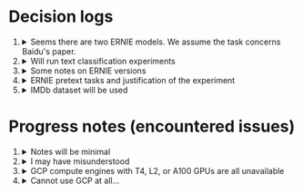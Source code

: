 # Decision logs

1. <details>
    <summary> Seems there are two ERNIE models. We assume the task concerns Baidu's paper. </summary>

    With published versions on HuggingFace, it seems ERNIE by Baidu is much more popular. Following is the source paper and short note on each.
    - [Baidu's paper](https://arxiv.org/pdf/1904.09223v1): About token-level knowledge integration through a masking strategy that concerns entities and phrases. By using prior knowledge graph of entity relation (e.g. wikipedia) and lexical analysis tools, entity-level and phrase-level texts are masked in chunks. 
    - [Huawei's paper](https://arxiv.org/pdf/1905.07129v1): About fusing entity relationship knowledge graphs through specialized architecture. Compared to above, this method 1) uses separate embedding for entities 2) adds architectural components to fuse entities and tokens 3) does not consider phrases.
   </details>
1. <details>
    <summary> Will run text classification experiments </summary>

    Firstly, it's the cheapest and only affordable ERNIE-related task. Secondly, papers of all versions of ERNIE are limited to fine-tuning and does not run linear probing evaluation. Although I am not very familiar with language domain, linear probing has unique importance when arbitrary downstream classification tasks are concerned ([1] and [2]). Specifically, it's compatible with the learning pressure of cross-entropy-based losses which minimizes unnecessary information loss in features due to fine-tuning task.

    For linear probing, we freeze the pre-trained model. For each input, we collect the intermediate outputs of pre-selected layers. Lastly, a linear layer is trained for each intermediate layer. A same procedure can be found in BERT paper ([3]).

    [1] Alain, G., & Bengio, Y. (2018). Understanding intermediate layers using linear classifier probes. arXiv [Stat.ML]. Retrieved from [http://arxiv.org/abs/1610.01644](http://arxiv.org/abs/1610.01644)
    
    [2] Tomihari, A., & Sato, I. (2024). Understanding Linear Probing then Fine-tuning Language Models from NTK Perspective. arXiv [Cs.LG]. Retrieved from [http://arxiv.org/abs/2405.16747](http://arxiv.org/abs/2405.16747)

    [3] Devlin, J., Chang, M.-W., Lee, K., & Toutanova, K. (2019). BERT: Pre-training of Deep Bidirectional Transformers for Language Understanding. arXiv [Cs.CL]. Retrieved from [http://arxiv.org/abs/1810.04805](http://arxiv.org/abs/1810.04805)
    
   </details>
1. <details>
    <summary> Some notes on ERNIE versions </summary>

    - There are 3 main versions of ERNIE, mostly in Chinese.
    - On huggingface, only ERNIE 2.0 (103M params) has English version. Since I want to use pretrained model, I'll use this.
    - In ERNIE 1.0, the researchers propose masking related entities (based on additional knowledge graph data) and phrases (based on lexical tools) jointly. By predicting the whole chunk of such related tokens, the model is encouraged to encode higher-level representation.
    - In ERNIE 2.0, introduces a very simple continual pre-training framework which ensures none of the pretext tasks are ignored by the model. But more importantly to this experiment, they also propose several pre-training tasks which will be listed below.
    - In ERNIE 3.0, it seems their main contribution is adapting previously introduced innovations to large-scale models (10B params). For now, this paper is skipped.
   </details>
1. <details>
    <summary> ERNIE pretext tasks and justification of the experiment </summary>

    From self-supervised learning perspective, choice of pretext task needs to be compatible with all meaningful downstream tasks. For instance, contrastive learning from image domain injects various invariant properties depending on the data augmentation. Both intuition and empirical findings show that shift, scale, or rotation invariances are compatible with most image-related downstream tasks.

    List of pretext tasks:
    - Masked Language Modeling
        - Randomly masks tokens in input text and trains model to predict the original tokens.
        - Introduces inductive bias for understanding contextual word representations.
    - Word-aware Pre-training Tasks
        - Knowledge Masking Task
            - Masks entire phrases and named entities rather than individual tokens.
            - Introduces inductive bias for understanding high-level semantic units and knowledge integration.
        - Capitalization Prediction Task
            - Predicts whether words are capitalized or not.
            - Introduces inductive bias for understanding entity recognition cues.
        - Token-Document Relation Prediction Task
            - Predicts whether a token in one segment appears in other segments of the document.
            - Introduces inductive bias for identifying key words and main topics.
    - Structure-aware Pre-training Tasks
        - Sentence Reordering Task
            - Shuffles paragraph segments and trains model to reconstruct original order.
            - According to the authors, this is for understanding relationships among sentences. But in my opinion, this is teaching permutation invariance (i.e. similar representation when the inputs are permuted).
        - Sentence Distance Task
            - Classifies sentence pairs based on proximity (adjacent, same document, different documents).
            - Similar to above.
    - Semantic-aware Pre-training Tasks
        - Discourse Relation Task
            - Predicts semantic or rhetorical relations between sentence pairs. For example, transition word "But" implies the sentences have opposite meaning.
            - Introduces inductive bias for understanding higher-level reasoning and argument structure.
        - IR Relevance Task
            - Classifies query-title pairs based on search relevance (clicked, shown but not clicked, irrelevant). Based on data collected from commercial search engine.
            - Introduces inductive bias for understanding information retrieval patterns and user intent alignment.

    Note that NER task, for example, is directly addressed by knowledge masking pretext task. In order to keep the experiment interesting, a downstream task of text classification was selected. Although not directly addressed, structure-aware and semantic-aware tasks may show improvements.
   </details>
1. <details>
    <summary> IMDb dataset will be used </summary>

    This dataset was chosen because:
    - Simple binary classification
    - Only 50k samples which makes evaluation cheap
    - Balanced labels
   </details>

# Progress notes (encountered issues)

1. <details>
    <summary> Notes will be minimal </summary>

    I messed up and ended up working on applying ERNIE methods to my research. Now due to time constraints (6 hours until EOD), I'll mainly work on implementation and come back to notes.
   </details>
1. <details>
    <summary> I may have misunderstood </summary>

    In retrospect, it seems task 2 was not related to ERNIE... I will continue as is because 1) I'm way behind schedule 2) I've already invested too much time into ERNIE considerations. But this choice means I won't be able to effectively showcase data pre-processing skills which maybe can be tested during interview. 
   </details>
1. <details>
    <summary> GCP compute engines with T4, L2, or A100 GPUs are all unavailable </summary>

    It's been 3 hours and many tries. I'll create initial buggy code and come back to training.
   </details>
1. <details>
    <summary> Cannot use GCP at all... </summary>

    It's been a day and 58 tries across many machines and regions. At this point, I'm thinking about figuring out which aws engine to use...

   I saw some discussions saying unavailability is for cheap VMs or claiming some regions have more GPUs. I tried changing everything, including escalating to expensive VMs and not including GPUs. Still, no luck...

   ![GCP_bad](https://github.com/user-attachments/assets/57844874-7fee-4241-bf45-b170f6bc8389)

   </details>
